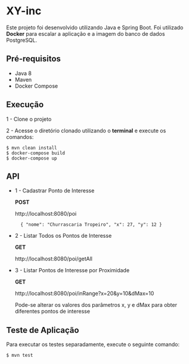 # XY-inc

Este projeto foi desenvolvido utilizando Java e Spring Boot. Foi utilizado **Docker** para escalar a aplicação e a imagem do banco de dados PostgreSQL.

## Pré-requisitos

* Java 8
* Maven
* Docker Compose

## Execução

1 - Clone o projeto 

2 - Acesse o diretório clonado utilizando o **terminal** e execute os comandos: 

	$ mvn clean install
	$ docker-compose build 
	$ docker-compose up

## API

- 1 - Cadastrar Ponto de Interesse 

  **POST**

  http://localhost:8080/poi

		{ "nome": "Churrascaria Tropeiro", "x": 27, "y": 12 }

- 2 - Listar Todos os Pontos de Interesse

  **GET**

  http://localhost:8080/poi/getAll

- 3 - Listar Pontos de Interesse por Proximidade

  **GET**

  http://localhost:8080/poi/inRange?x=20&y=10&dMax=10

	Pode-se alterar os valores dos parâmetros x, y e dMax para obter diferentes pontos de interesse

## Teste de Aplicação

Para executar os testes separadamente, execute o seguinte comando:

	$ mvn test
